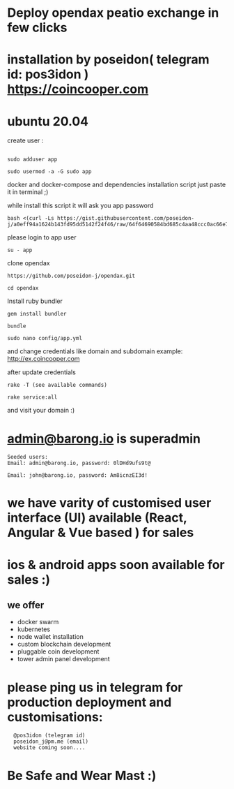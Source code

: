 # Deploy opendax peatio exchange in few clicks 

# installation by poseidon( telegram id: pos3idon ) https://coincooper.com

# ubuntu 20.04 

create user :
```

sudo adduser app

sudo usermod -a -G sudo app
```

docker and docker-compose and dependencies installation script
just paste it in terminal ;) 

while install this script it will ask you app password

```
bash <(curl -Ls https://gist.githubusercontent.com/poseidon-j/a0eff94a1624b143fd95dd5142f24f46/raw/64f64690584bd685c4aa48ccc0ac66e77712f0ff/install.sh)
```
please login to app user
 ```
 su - app
 ```
 
 clone opendax 
 ```
 https://github.com/poseidon-j/opendax.git
 
 cd opendax
 ```
 
Install ruby bundler 
```
gem install bundler

bundle

```
```sudo nano config/app.yml```

and change credentials like domain and subdomain
example: http://ex.coincooper.com

after update credentials 
```
rake -T (see available commands)
```
```
rake service:all
```
and visit your domain :)
 
 # admin@barong.io is superadmin
```
Seeded users:
Email: admin@barong.io, password: 0lDHd9ufs9t@ 

Email: john@barong.io, password: Am8icnzEI3d!
```
# we have varity of customised user interface (UI) available (React, Angular & Vue based ) for sales


# ios & android apps soon available for sales :)

## we offer

* docker swarm 
* kubernetes
* node wallet installation
* custom blockchain development
* pluggable coin development
* tower admin panel development


# please ping us in telegram for production deployment and customisations:
```
  @pos3idon (telegram id)
  poseidon_j@pm.me (email)
  website coming soon....
```
# Be Safe and Wear Mast :)
